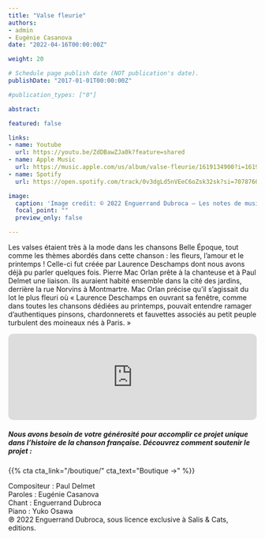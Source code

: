 ```yaml
---
title: "Valse fleurie"
authors:
- admin
- Eugénie Casanova
date: "2022-04-16T00:00:00Z"

weight: 20

# Schedule page publish date (NOT publication's date).
publishDate: "2017-01-01T00:00:00Z"

#publication_types: ["0"]

abstract: 

featured: false

links:
- name: Youtube
  url: https://youtu.be/ZdDBawZJa0k?feature=shared
- name: Apple Music
  url: https://music.apple.com/us/album/valse-fleurie/1619134900?i=1619135299
- name: Spotify
  url: https://open.spotify.com/track/0v3dgLd5nVEeC6oZsk32sk?si=7078760ec43c4b8d

image:
  caption: 'Image credit: © 2022 Enguerrand Dubroca – Les notes de musique, éditions Bergeret / Collection Lequy http://fantaisiesbergeret.free.fr'
  focal_point: ""
  preview_only: false

---
```


Les valses étaient très à la mode dans les chansons Belle Époque, tout comme les thèmes abordés dans cette chanson : les fleurs, l’amour et le printemps ! Celle-ci fut créée par Laurence Deschamps dont nous avons déjà pu parler quelques fois. Pierre Mac Orlan prête à la chanteuse et à Paul Delmet une liaison. Ils auraient habité ensemble dans la cité des jardins, derrière la rue Norvins à Montmartre. Mac Orlan précise qu’il s’agissait du lot le plus fleuri où « Laurence Deschamps en ouvrant sa fenêtre, comme dans toutes les chansons dédiées au printemps, pouvait entendre ramager d’authentiques pinsons, chardonnerets et fauvettes associés au petit peuple turbulent des moineaux nés à Paris. »


<iframe allow="autoplay *; encrypted-media *; fullscreen *; clipboard-write" frameborder="0" height="175" style="width:100%;max-width:720px;overflow:hidden;border-radius:10px;" sandbox="allow-forms allow-popups allow-same-origin allow-scripts allow-storage-access-by-user-activation allow-top-navigation-by-user-activation" src="https://embed.music.apple.com/us/album/valse-fleurie/1619134900?i=1619135299"></iframe>

##### Nous avons besoin de votre générosité pour accomplir ce projet unique dans l’histoire de la chanson française. Découvrez comment soutenir le projet :
{{% cta cta_link="/boutique/" cta_text="Boutique →" %}}

<p>Compositeur : Paul Delmet <br>
Paroles : Eugénie Casanova<br>
Chant : Enguerrand Dubroca<br>
Piano : Yuko Osawa<br>
℗ 2022 Enguerrand Dubroca, sous licence exclusive à Salis & Cats, editions.</p>


